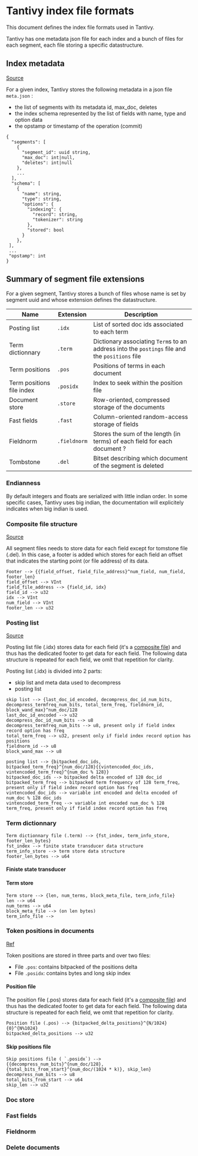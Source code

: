 # Tantivy index file formats
This document defines the index file formats used in Tantivy. 

Tantivy has one metadata json file for each index and a bunch of files for each segment, each file storing a specific datastructure.

## Index metadata
[Source](../../src/core/index_meta.rs)

For a given index, Tantivy stores the following metadata in a json file `meta.json` :
- the list of segments with its metadata id, max_doc, deletes
- the index schema represented by the list of fields with name, type and option data
- the opstamp or timestamp of the operation (commit)

```
{
  "segments": [
    {
      "segment_id": uuid string,
      "max_doc": int|null,
      "deletes": int|null
    },
    ...
  ],
  "schema": [
    {
      "name": string,
      "type": string,
      "options": {
        "indexing": {
          "record": string,
          "tokenizer": string
        },
        "stored": bool
      }
    },
 ],
 ...
 "opstamp": int
}
```

## Summary of segment file extensions
For a given segment, Tantivy stores a bunch of files whose name is set by segment uuid and whose extension defines the datastructure.

| Name | Extension | Description |
| --- | --- | --- |
| Posting list | `.idx` | List of sorted doc ids associated to each term |
| Term dictionnary | `.term` | Dictionary associating `Term`s to an address into the `postings` file and the `positions` file |
| Term positions | `.pos` | Positions of terms in each document |
| Term positions file index | `.posidx` | Index to seek within the position file |
| Document store | `.store` | Row-oriented, compressed storage of the documents |
| Fast fields | `.fast` | Column-oriented random-access storage of fields |
| Fieldnorm | `.fieldnorm` | Stores the sum  of the length (in terms) of each field for each document ? |
| Tombstone | `.del` | Bitset describing which document of the segment is deleted  |


### Endianness
By default integers and floats are serialized with little indian order. In some specific cases, Tantivy uses big indian, the documentation will explicitely indicates when big indian is used.


### Composite file structure
[Source](../../src/common/composite_file.rs)

All segment files needs to store data for each field except for tomstone file (.del). In this case, a footer is added which stores for each field an offset that indicates the starting point (or file address) of its data.

```
Footer --> {{field_offset, field_file_address}^num_field, num_field, footer_len}
field_offset --> VInt
field_file_address --> {field_id, idx}
field_id --> u32
idx --> VInt
num_field --> VInt
footer_len --> u32
```


### Posting list
[Source](../../src/postings/serializer.rs)

Posting list file (.idx) stores data for each field (it's a [composite file](#composite-file-structure)) and thus has the dedicated footer to get data for each field. The following data structure is repeated for each field, we omit that repetition for clarity.

Posting list (.idx) is divided into 2 parts:
- skip list and meta data used to decompress
- posting list

```
skip list --> {last_doc_id_encoded, decompress_doc_id_num_bits, decompress_termfreq_num_bits, total_term_freq, fieldnorm_id, block_wand_max}^num_doc/128
last_doc_id_encoded --> u32
decompress_doc_id_num_bits --> u8
decompress_termfreq_num_bits --> u8, present only if field index record option has freq
total_term_freq --> u32, present only if field index record option has positions
fieldnorm_id --> u8
block_wand_max --> u8
```

```
posting list --> {bitpacked_doc_ids, bitpacked_term_freq}^{num_doc/128}{{vintencoded_doc_ids, vintencoded_term_freq}^{num_doc % 128}}
bitpacked_doc_ids --> bitpacked delta encoded of 128 doc_id
bitpacked_term_freq --> bitpacked term frequency of 128 term_freq, present only if field index record option has freq
vintencoded_doc_ids --> variable int encoded and delta encoded of num_doc % 128 doc_ids
vintencoded_term_freq --> variable int encoded num_doc % 128 term_freq, present only if field index record option has freq
```

### Term dictionnary

```
Term dictionnary file (.term) --> {fst_index, term_info_store, footer_len_bytes}
fst_index --> finite state transducer data structure
term_info_store --> term store data structure
footer_len_bytes --> u64
```

#### Finiste state transducer

#### Term store
```
Term store --> {len, num_terms, block_meta_file, term_info_file}
len --> u64
num_terms --> u64
block_meta_file --> (on len bytes) 
term_info_file --> 
```



### Token positions in documents
[Ref](../../src/positions/serializer.rs)


Token positions are stored in three parts and over two files:
- File `.pos`: contains bitpacked of the positions delta
- File `.posidx`: contains bytes and long skip index


#### Position file
The position file (.pos) stores data for each field (it's a [composite file](#composite-file-structure)) and thus has the dedicated footer to get data for each field. The following data structure is repeated for each field, we omit that repetition for clarity.

```
Position file (.pos) --> {bitpacked_delta_positions}^{N/1024}{0}^{N%1024}
bitpacked_delta_positions --> u32
```

#### Skip positions file

```
Skip positions file ( `.posidx`) --> {{decompress_num_bits}^{num_doc/128}, {total_bits_from_start}^{num_doc/(1024 * k)}, skip_len}
decompress_num_bits --> u8
total_bits_from_start --> u64
skip_len --> u32
```


### Doc store

### Fast fields

### Fieldnorm

### Delete documents



